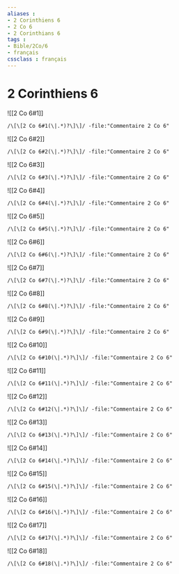 ```yaml
---
aliases : 
- 2 Corinthiens 6
- 2 Co 6
- 2 Corinthians 6
tags : 
- Bible/2Co/6
- français
cssclass : français
---
```


# 2 Corinthiens 6

![[2 Co 6#1]]

```query
/\[\[2 Co 6#1(\|.*)?\]\]/ -file:"Commentaire 2 Co 6"
```

![[2 Co 6#2]]

```query
/\[\[2 Co 6#2(\|.*)?\]\]/ -file:"Commentaire 2 Co 6"
```

![[2 Co 6#3]]

```query
/\[\[2 Co 6#3(\|.*)?\]\]/ -file:"Commentaire 2 Co 6"
```

![[2 Co 6#4]]

```query
/\[\[2 Co 6#4(\|.*)?\]\]/ -file:"Commentaire 2 Co 6"
```

![[2 Co 6#5]]

```query
/\[\[2 Co 6#5(\|.*)?\]\]/ -file:"Commentaire 2 Co 6"
```

![[2 Co 6#6]]

```query
/\[\[2 Co 6#6(\|.*)?\]\]/ -file:"Commentaire 2 Co 6"
```

![[2 Co 6#7]]

```query
/\[\[2 Co 6#7(\|.*)?\]\]/ -file:"Commentaire 2 Co 6"
```

![[2 Co 6#8]]

```query
/\[\[2 Co 6#8(\|.*)?\]\]/ -file:"Commentaire 2 Co 6"
```

![[2 Co 6#9]]

```query
/\[\[2 Co 6#9(\|.*)?\]\]/ -file:"Commentaire 2 Co 6"
```

![[2 Co 6#10]]

```query
/\[\[2 Co 6#10(\|.*)?\]\]/ -file:"Commentaire 2 Co 6"
```

![[2 Co 6#11]]

```query
/\[\[2 Co 6#11(\|.*)?\]\]/ -file:"Commentaire 2 Co 6"
```

![[2 Co 6#12]]

```query
/\[\[2 Co 6#12(\|.*)?\]\]/ -file:"Commentaire 2 Co 6"
```

![[2 Co 6#13]]

```query
/\[\[2 Co 6#13(\|.*)?\]\]/ -file:"Commentaire 2 Co 6"
```

![[2 Co 6#14]]

```query
/\[\[2 Co 6#14(\|.*)?\]\]/ -file:"Commentaire 2 Co 6"
```

![[2 Co 6#15]]

```query
/\[\[2 Co 6#15(\|.*)?\]\]/ -file:"Commentaire 2 Co 6"
```

![[2 Co 6#16]]

```query
/\[\[2 Co 6#16(\|.*)?\]\]/ -file:"Commentaire 2 Co 6"
```

![[2 Co 6#17]]

```query
/\[\[2 Co 6#17(\|.*)?\]\]/ -file:"Commentaire 2 Co 6"
```

![[2 Co 6#18]]

```query
/\[\[2 Co 6#18(\|.*)?\]\]/ -file:"Commentaire 2 Co 6"
```


